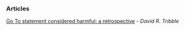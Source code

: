### Articles ###

[Go To statement considered harmful: a retrospective](http://david.tribble.com/text/goto.html) - _David R. Tribble_